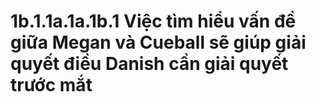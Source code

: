 # 1b.1.1a.1a.1b.1 Việc tìm hiểu vấn đề giữa Megan và Cueball sẽ giúp giải quyết điều Danish cần giải quyết trước mắt
